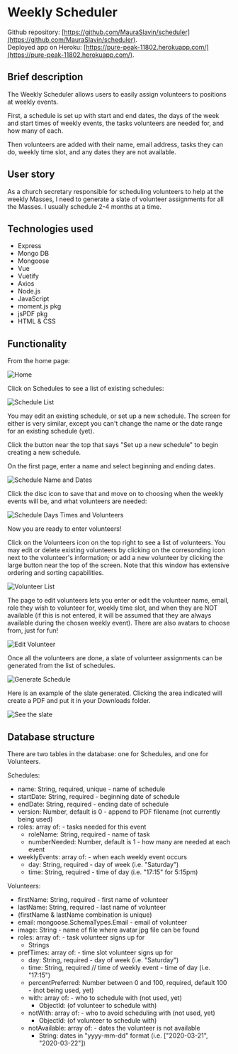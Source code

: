 # Weekly Scheduler
Github repository: [https://github.com/MauraSlavin/scheduler](https://github.com/MauraSlavin/scheduler). <br />
Deployed app on Heroku: [https://pure-peak-11802.herokuapp.com/](https://pure-peak-11802.herokuapp.com/).

## Brief description

The Weekly Scheduler allows users to easily assign volunteers to positions at weekly events. 

First, a schedule is set up with start and end dates, the days of the week and start times of weekly events, the tasks volunteers are needed for, and how many of each.

Then volunteers are added with their name, email address, tasks they can do, weekly time slot, and any dates they are not available.

## User story

As a church secretary responsible for scheduling volunteers to help at the weekly Masses, I need to generate a slate of volunteer assignments for all the Masses.  I usually schedule 2-4 months at a time.

## Technologies used

- Express
- Mongo DB
- Mongoose
- Vue
- Vuetify
- Axios
- Node.js
- JavaScript
- moment.js pkg
- jsPDF pkg
- HTML & CSS

## Functionality

From the home page:

![Home](./documentation/home.png)

Click on Schedules to see a list of existing schedules:

![Schedule List](./documentation/schedule-list.png)


You may edit an existing schedule, or set up a new schedule.  The screen for either is very similar, except you can't change the name or the date range for an existing schedule (yet).

Click the button near the top that says "Set up a new schedule" to begin creating a new schedule.

On the first page, enter a name and select beginning and ending dates.

![Schedule Name and Dates](./documentation/schedule-dates.png)

Click the disc icon to save that and move on to choosing when the weekly events will be, and what volunteers are needed:

![Schedule Days Times and Volunteers](./documentation/schedule-days-volunteers.png)

Now you are ready to enter volunteers!

Click on the Volunteers icon on the top right to see a list of volunteers.  You may edit or delete existing volunteers by clicking on the corresonding icon next to the volunteer's information; or add a new volunteer by clicking the large button near the top of the screen.  Note that this window has extensive ordering and sorting capabilities.

![Volunteer List](./documentation/volunteer-list.png)

The page to edit volunteers lets you enter or edit the volunteer name, email, role they wish to volunteer for, weekly time slot, and when they are NOT available (if this is not entered, it will be assumed that they are always available during the chosen weekly event).  There are also avatars to choose from, just for fun!

![Edit Volunteer](./documentation/edit-volunteer.png)

Once all the volunteers are done, a slate of volunteer assignments can be generated from the list of schedules.

![Generate Schedule](./documentation/generate-schedule.png)

Here is an example of the slate generated.  Clicking the area indicated will create a PDF and put it in your Downloads folder.

![See the slate](./documentation/make-pdf.png)




## Database structure

There are two tables in the database: one for Schedules, and one for Volunteers.

Schedules:

- name: String, required, unique  -  name of schedule
- startDate: String, required  -  beginning date of schedule
- endDate: String, required  -  ending date of schedule
- version: Number, default is 0  -  append to PDF filename (not currently being used)
- roles:   array of:  -  tasks needed for this event
  - roleName: String, required  -  name of task
  - numberNeeded: Number, default is 1  -  how many are needed at each event
- weeklyEvents: array of:  -  when each weekly event occurs
  - day: String, required  -  day of week (i.e. "Saturday")
  - time: String, required  -  time of day (i.e. "17:15" for 5:15pm)

Volunteers:

- firstName: String, required  -  first name of volunteer
- lastName: String, required  -  last name of volunteer
- (firstName & lastName combination is unique)
- email: mongoose.SchemaTypes.Email  -  email of volunteer
- image: String  -  name of file where avatar jpg file can be found
- roles: array of:  -  task volunteer signs up for
    - Strings
- prefTimes: array of:  -  time slot volunteer signs up for
  - day: String, required  -  day of week (i.e. "Saturday")
  - time: String, required  // time of weekly event  -  time of day (i.e. "17:15")
  - percentPreferred: Number between 0 and 100, required, default 100  -  (not being used, yet)
  - with: array of:  -  who to schedule with (not used, yet)
    - ObjectId: (of volunteer to schedule with)
  - notWith: array of:  -  who to avoid scheduling with (not used, yet)
    - ObjectId: (of volunteer to schedule with)
  - notAvailable: array of:  -  dates the volunteer is not available
    - String: dates in "yyyy-mm-dd" format  (i.e. ["2020-03-21", "2020-03-22"])